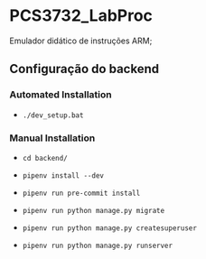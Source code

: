 ﻿# PCS3732_LabProc

 Emulador didático de instruções ARM;

## Configuração do backend

### Automated Installation

-  `./dev_setup.bat`

### Manual Installation

-  `cd backend/`

-  `pipenv install --dev`

-  `pipenv run pre-commit install` 

-  `pipenv run python manage.py migrate`

-  `pipenv run python manage.py createsuperuser`

-  `pipenv run python manage.py runserver`
